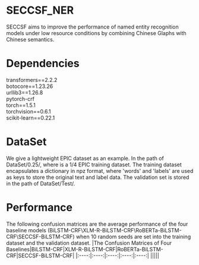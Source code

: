 # SECCSF_NER
SECCSF aims to improve the performance of named entity recognition models under low resource conditions by combining Chinese Glaphs with Chinese semantics.
# Dependencies
transformers==2.2.2  
botocore==1.23.26  
urllib3==1.26.8  
pytorch-crf  
torch==1.5.1  
torchvision==0.6.1  
scikit-learn==0.22.1  
# DataSet
We give a lightweight EPIC dataset as an example. In the path of DataSet/0.25/, where is a 1/4 EPIC training dataset. The training dataset encapsulates a dictionary in npz format, where 'words' and 'labels' are used as keys to store the original text and label data. The validation set is stored in the path of DataSet/Test/.
# Performance
The following confusion matrices are the average performance of the four baseline models (BiLSTM-CRF\XLM-R-BiLSTM-CRF\RoBERTa-BiLSTM-CRF\SECCSF-BiLSTM-CRF) when 10 random seeds are  set into the training dataset and the validation dataset.
|The Confusion Matrices of Four Baselines|BiLSTM-CRF|XLM-R-BiLSTM-CRF|RoBERTa-BiLSTM-CRF|SECCSF-BiLSTM-CRF|
|:----:|:----:|:----:|:----:|:----:|
|||||

